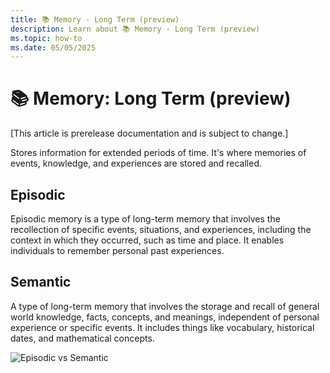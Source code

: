 ```yaml
---
title: 📚 Memory - Long Term (preview)
description: Learn about 📚 Memory - Long Term (preview)
ms.topic: how-to
ms.date: 05/05/2025
---
```


# 📚 Memory: Long Term (preview)

[This article is prerelease documentation and is subject to change.]

Stores information for extended periods of time.
It's where memories of events, knowledge, and experiences are stored and recalled.

## Episodic

Episodic memory is a type of long-term memory that involves the recollection of specific events,
situations, and experiences, including the context in which they occurred, such as time and place.
It enables individuals to remember personal past experiences.

## Semantic

A type of long-term memory that involves the storage and recall of general world knowledge,
facts, concepts, and meanings, independent of personal experience or specific events.
It includes things like vocabulary, historical dates, and mathematical concepts.

![Episodic vs Semantic](https://github.com/microsoft/teams.ts/blob/main/assets/episodic_vs_semantic_memory.jpg?raw=true)